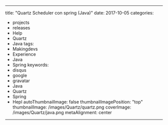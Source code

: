 
---
title: "Quartz Scheduler  con spring (Java)"
date: 2017-10-05
categories:
- projects
- releases
- Help
- Quartz
- Java
tags:
- Makingdevs
- Experience
- Java
- Spring
keywords:
- disqus
- google
- gravatar
- Java
- Quartz
- Spring
- Hepl
autoThumbnailImage: false
thumbnailImagePosition: "top"
thumbnailImage: /images/Quartz/quartz.png
coverImage: /images/Quartz/java.png
metaAlignment: center
---